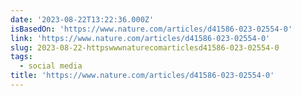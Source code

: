 ```yaml
---
date: '2023-08-22T13:22:36.000Z'
isBasedOn: 'https://www.nature.com/articles/d41586-023-02554-0'
link: 'https://www.nature.com/articles/d41586-023-02554-0'
slug: 2023-08-22-httpswwwnaturecomarticlesd41586-023-02554-0
tags:
  - social media
title: 'https://www.nature.com/articles/d41586-023-02554-0'
---
```


